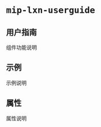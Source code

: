 # `mip-lxn-userguide`

## 用户指南

组件功能说明

## 示例

示例说明
<mip-lxn-userguide></mip-lxn-userguide>

## 属性

属性说明
